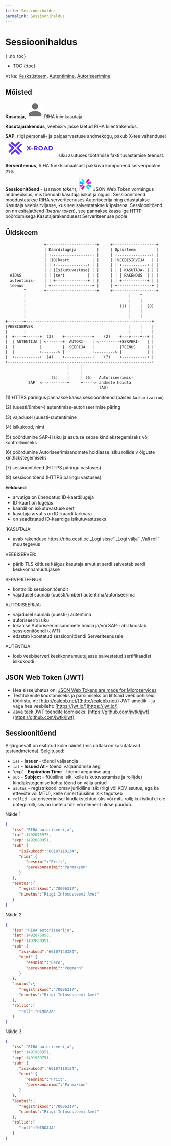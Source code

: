```yaml
---
title: Sessioonihaldus
permalink: Sessioonihaldus
---
```


# Sessioonihaldus
{:.no_toc}

* TOC
{:toc}

Vt ka: [Kesksüsteem](Kesk), [Autentimine](Autentimine), [Autoriseerimine](Autoriseerimine).

## Mõisted

__Kasutaja__, ![](img/HUMAN.PNG) RIHA inimkasutaja. 

__Kasutajarakendus__, veebisirvijasse laetud RIHA klientrakendus.

__SAP__, riigi personali- ja palgaarvestuse andmekogu, pakub X-tee vahendusel ![](img/X-ROAD.PNG) isiku asutuses töötamise fakti tuvastamise teenust. 

__Serveriteenus__, RIHA funktsionaalsust pakkuva komponend serveripoolne osa.

__Sessioonitõend__ - (_session token_),  ![](img/JWT.PNG) JSON Web Token vormingus andmeüksus, mis tõendab kasutaja isikut ja õigusi. Sessioonitõend moodustatakse RIHA serveriteenuses Autoriseerija ning edastatakse Kasutaja veebisirvijasse, kus see salvestatakse küpsisena. Sessioonitõend on nn esitajatõend (_bearer token_), see pannakse kaasa iga HTTP pöördumisega Kasutajarakendusest Serveriteenuse poole.

## Üldskeem

```
                 +----------------------+     +-------------------+
                 | Kaardilugeja         |     | Opsüsteem         |
                 | +------------------+ |     | +---------------+ |
                 | |ID|kaart          | |     | |VEEBISIRVIJA   | |
                 | | +--------------+ | |     | | +-----------+ | |
                 | | |Isikutuvastuse| | |     | | | KASUTAJA- | | |
  eIDAS          | | |sert          | | |     | | | RAKENDUS  | | |
  autentimis-    | | +--------------+ | |     | | +-----------+ | |
  teenus         | +------------------+ |     | +---------------+ |
        ^        +----------------------+     +-------------------+
        |                                             |    ^
        |                                             |    |
        |                                         (1) |    |  (8)
        |                                             |    |
        |                                             |    |
+-------+-------------------------------------------------------+
|VEEBISERVER                                          |    |    |
|       |                                             |    |    |
|  +----+------+  (3)    +------------+    (2)    +---v----+--+ |
|  | AUTENTIJA | <-------+  AUTORI-   | <---------+SERVERI-   | |
|  |           |         |  SEERIJA   |           |TEENUS     | |
|  |           +-------> |            +---------> |           | |
|  +-----------+  (4)    +------------+    (7)    +-----------+ |
+---------------------------------------------------------------+
                           |     |
                           |     |
                    (5)    |     | (6)   Autoriseerimis-
          SAP  <-----------+     +-----> andmete hoidla
                                         (AD)

```
(1) HTTPS päringus pannakse kaasa sessioonitõend (päises `Authorization`)

(2) (uuesti/ümber-) autentimise-autoriseerimise päring

(3) vajadusel (uuesti-)autentimine

(4) isikukood, nimi

(5) pöördumine SAP-i isiku ja asutuse seose kindlakstegemiseks või kontrollimiseks

(6) pöördumine Autoriseerimisandmete hoidlasse isiku rollide v õiguste kindlakstegemiseks

(7) sessioonitõend (HTTPS päringu vastuses)

(8) sessioonitõend (HTTPS päringu vastuses)

__Eeldused__:
- arvutiga on ühendatud ID-kaardilugeja
- ID-kaart on lugejas
- kaardil on isikutuvastuse sert
-  kasutaja arvutis on ID-kaardi tarkvara
- on seadistatud ID-kaardiga isikutuvastuseks

`KASUTAJA:
- avab rakenduse https://riha.eesti.ee
„Logi sisse“
„Logi välja“
„Vali roll“
muu tegevus

VEEBISERVER:
- pärib TLS kätluse käigus kasutaja arvutist serdi
salvestab serdi keskkonnamuutujasse

SERVERITEENUS:
- kontrollib sessioonitõendit
- vajadusel suunab (uuesti/ümber) autentima/autoriseerima

AUTORISEERIJA:
- vajadusel suunab (uuesti-) autentima
- autoriseerib isiku
- lokaalse Autoriseerimisandmete hoidla ja/või SAP-i abil
koostab sessioonitõendi (JWT)
- edastab koostatud sessioonitõendi Serveriteenusele

AUTENTIJA:
- loeb veebiserveri keskkonnamuutujasse salvestatud sertifikaadist isikukoodi

## JSON Web Token (JWT) 

- Hea sissejuhatus on: [JSON Web Tokens are made for Microservices]( http://alexander.holbreich.org/jwt/)
- Testitokenite koostamiseks ja parsimiseks on lihtsaid veebipõhiseid tööriistu, nt: [http://calebb.net/](http://calebb.net/) 
JWT ametlik – ja väga hea veebileht: [https://jwt.io/](https://jwt.io/)
- Java teek JWT tõendite loomiseks: [https://github.com/jwtk/jjwt](https://github.com/jwtk/jjwt)

## Sessioonitõend

Alljärgnevalt on esitatud kolm näidet (mis ühtlasi on kasutatavad  testandmetena). Selgitused:

- `iss` - __Issuer__ - tõendi väljaandja
- `iat` - __Issued At__ - tõendi väljaandmise aeg
- 'exp' - __Expiration Time__ - tõendi aegumise aeg
- `sub` - __Subject__ - füüsiline isik, kelle isikutuvastamise ja rolli(de) kindlakstegemise kohta tõend on välja antud
- `asutus` - registrikoodi omav juriidiline isik (riigi või KOV asutus, aga ka ettevõte või MTÜ), kelle nimel füüsiline isik tegutseb
- `rollid` - autoriseerimisel kindlakstehtud üks või mitu rolli; kui isikul ei ole ühtegi rolli, siis on loetelu tühi või element üldse puudub.

Näide 1

```json
{
   "iss":"RIHA autoriseerija",
   "iat":1492075975,
   "exp":1492680951,
   "sub":{
      "isikukood":"60107110134",
      "nimi":{
         "eesnimi":"Priit",
         "perekonnanimi":"Parmakson"
      }
   },
   "asutus":{
      "registrikood":"70006317",
      "nimetus":"Riigi Infosüsteemi Amet"
   }
}
```

Näide 2

```json
{
   "iss":"RIHA autoriseerija",
   "iat":1492076058,
   "exp":1492680951,
   "sub":{
      "isikukood":"66107140324",
      "nimi":{
         "eesnimi":"Eero",
         "perekonnanimi":"Vegmann"
      }
   },
   "asutus":{
      "registrikood":"70006317",
      "nimetus":"Riigi Infosüsteemi Amet"
   },
   "rollid":[
      "roll":"HINDAJA"
   ]
}
```

Näide 3

```json
{
   "iss":"RIHA autoriseerija",
   "iat":1491903351,
   "exp":1491989751,
   "sub":{
      "isikukood":"60107110134",
      "nimi":{
         "eesnimi":"Priit",
         "perekonnanimi":"Parmakson"
      }
   },
   "asutus":{
      "registrikood":"70006317",
      "nimetus":"Riigi Infosüsteemi Amet"
   },
   "rollid":[
      "roll":"HINDAJA"
   ]
}
```
